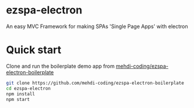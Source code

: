 # ezspa-electron
An easy MVC Framework for making SPAs 'Single Page Apps' with electron

# Quick start

Clone and run the boilerplate demo app from [mehdi-coding/ezspa-electron-boilerplate](https://github.com/mehdi-coding/ezspa-electron-boilerplate)

```sh
git clone https://github.com/mehdi-coding/ezspa-electron-boilerplate
cd ezspa-electron
npm install
npm start
```